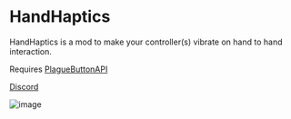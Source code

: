 # HandHaptics

HandHaptics is a mod to make your controller(s) vibrate on hand to hand interaction.

Requires [PlagueButtonAPI](https://github.com/PlagueVRC/PlagueButtonAPI)

[Discord](https://discord.gg/jP5mECrzH5)

![image](https://user-images.githubusercontent.com/83179966/167032790-1ee3c58f-986d-43da-a125-e0772d8a100a.png)
